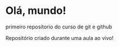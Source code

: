 # Olá, mundo!
 primeiro repositorio do curso de git e github

Repositório criado durante uma aula ao vivo!